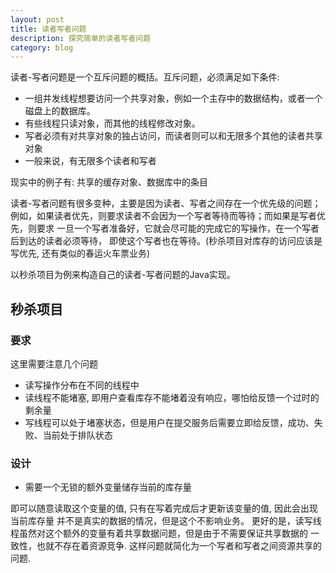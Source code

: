 ```yaml
---
layout: post
title: 读者写者问题
description: 探究简单的读者写者问题
category: blog
---
```


读者-写者问题是一个互斥问题的概括。互斥问题，必须满足如下条件:

* 一组并发线程想要访问一个共享对象，例如一个主存中的数据结构，或者一个磁盘上的数据库。
* 有些线程只读对象，而其他的线程修改对象。
* 写者必须有对共享对象的独占访问，而读者则可以和无限多个其他的读者共享对象
* 一般来说，有无限多个读者和写者

现实中的例子有: 共享的缓存对象、数据库中的条目

读者-写者问题有很多变种，主要是因为读者、写者之间存在一个优先级的问题；
例如，如果读者优先，则要求读者不会因为一个写者等待而等待；而如果是写者优先，则要求
一旦一个写者准备好，它就会尽可能的完成它的写操作，在一个写者后到达的读者必须等待，
即使这个写者也在等待。(秒杀项目对库存的访问应该是写优先, 还有类似的春运火车票业务)

以秒杀项目为例来构造自己的读者-写者问题的Java实现。

## 秒杀项目

### 要求

这里需要注意几个问题

* 读写操作分布在不同的线程中
* 读线程不能堵塞, 即用户查看库存不能堵着没有响应，哪怕给反馈一个过时的剩余量
* 写线程可以处于堵塞状态，但是用户在提交服务后需要立即给反馈，成功、失败、当前处于排队状态

### 设计

- 需要一个无锁的额外变量储存当前的库存量

即可以随意读取这个变量的值, 只有在写着完成后才更新该变量的值, 因此会出现当前库存量
并不是真实的数据的情况，但是这个不影响业务。
更好的是，读写线程虽然对这个额外的变量有着共享数据问题，但是由于不需要保证共享数据的
一致性，也就不存在着资源竞争.
这样问题就简化为一个写者和写者之间资源共享的问题.




